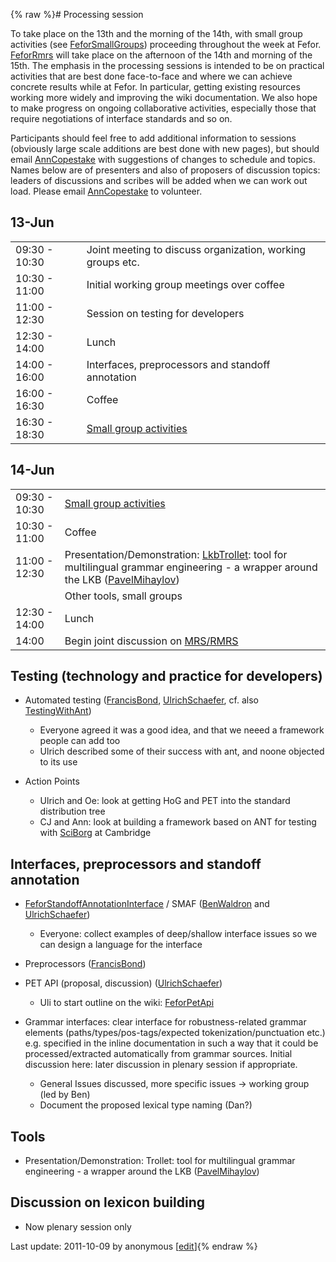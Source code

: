 {% raw %}# Processing session

To take place on the 13th and the morning of the 14th, with small group
activities (see [FeforSmallGroups](../FeforSmallGroups)) proceeding
throughout the week at Fefor. [FeforRmrs](../FeforRmrs) will take place on
the afternoon of the 14th and morning of the 15th. The emphasis in the
processing sessions is intended to be on practical activities that are
best done face-to-face and where we can achieve concrete results while
at Fefor. In particular, getting existing resources working more widely
and improving the wiki documentation. We also hope to make progress on
ongoing collaborative activities, especially those that require
negotiations of interface standards and so on.

Participants should feel free to add additional information to sessions
(obviously large scale additions are best done with new pages), but
should email [AnnCopestake](https://blog.inductorsoftware.com/docsproto/tools/AnnCopestake) with suggestions of changes to
schedule and topics. Names below are of presenters and also of proposers
of discussion topics: leaders of discussions and scribes will be added
when we can work out load. Please email [AnnCopestake](https://blog.inductorsoftware.com/docsproto/tools/AnnCopestake) to
volunteer.

## 13-Jun

|               |                                                            |
|---------------|------------------------------------------------------------|
| 09:30 - 10:30 | Joint meeting to discuss organization, working groups etc. |
| 10:30 - 11:00 | Initial working group meetings over coffee                 |
| 11:00 - 12:30 | Session on testing for developers                          |
| 12:30 - 14:00 | Lunch                                                      |
| 14:00 - 16:00 | Interfaces, preprocessors and standoff annotation          |
| 16:00 - 16:30 | Coffee                                                     |
| 16:30 - 18:30 | [Small group activities](../FeforSmallGroups)                 |

## 14-Jun

|               |                                                                                                                                                             |
|---------------|-------------------------------------------------------------------------------------------------------------------------------------------------------------|
| 09:30 - 10:30 | [Small group activities](../FeforSmallGroups)                                                                                                                  |
| 10:30 - 11:00 | Coffee                                                                                                                                                      |
| 11:00 - 12:30 | Presentation/Demonstration: [LkbTrollet](https://blog.inductorsoftware.com/docsproto/tools/LkbTrollet): tool for multilingual grammar engineering - a wrapper around the LKB ([PavelMihaylov](https://blog.inductorsoftware.com/docsproto/tools/PavelMihaylov)) |
|               | Other tools, small groups                                                                                                                                   |
| 12:30 - 14:00 | Lunch                                                                                                                                                       |
| 14:00         | Begin joint discussion on [MRS/RMRS](../FeforRmrs)                                                                                                             |

## Testing (technology and practice for developers)

- Automated testing ([FrancisBond](https://blog.inductorsoftware.com/docsproto/tools/FrancisBond),
[UlrichSchaefer](https://blog.inductorsoftware.com/docsproto/tools/UlrichSchaefer), cf. also
[TestingWithAnt](https://blog.inductorsoftware.com/docsproto/tools/TestingWithAnt))
  
  - Everyone agreed it was a good idea, and that we neeed a
framework people can add too
  - Ulrich described some of their success with ant, and noone
objected to its use
- Action Points
  - Ulrich and Oe: look at getting HoG and PET into the standard
distribution tree
  - CJ and Ann: look at building a framework based on ANT for
testing with [SciBorg](/SciBorg) at Cambridge

## Interfaces, preprocessors and standoff annotation

- [FeforStandoffAnnotationInterface](../FeforStandoffAnnotationInterface)
/ SMAF ([BenWaldron](https://blog.inductorsoftware.com/docsproto/tools/BenWaldron) and
[UlrichSchaefer](https://blog.inductorsoftware.com/docsproto/tools/UlrichSchaefer))
  
  - Everyone: collect examples of deep/shallow interface issues so
we can design a language for the interface
- Preprocessors ([FrancisBond](https://blog.inductorsoftware.com/docsproto/tools/FrancisBond))
- PET API (proposal, discussion) ([UlrichSchaefer](https://blog.inductorsoftware.com/docsproto/tools/UlrichSchaefer))
  
  - Uli to start outline on the wiki: [FeforPetApi](https://blog.inductorsoftware.com/docsproto/garage/FeforPetApi)
- Grammar interfaces: clear interface for robustness-related grammar
elements (paths/types/pos-tags/expected tokenization/punctuation
etc.) e.g. specified in the inline documentation in such a way that
it could be processed/extracted automatically from grammar sources.
Initial discussion here: later discussion in plenary session if
appropriate.
  - General Issues discussed, more specific issues → working group
(led by Ben)
  - Document the proposed lexical type naming (Dan?)

## Tools

- Presentation/Demonstration: Trollet: tool for multilingual grammar
engineering - a wrapper around the LKB
([PavelMihaylov](https://blog.inductorsoftware.com/docsproto/tools/PavelMihaylov))

## Discussion on lexicon building

- Now plenary session only

Last update: 2011-10-09 by anonymous [[edit](https://github.com/delph-in/docs/wiki/FeforProcessors/_edit)]{% endraw %}